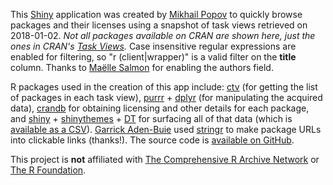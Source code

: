 This [Shiny](https://shiny.rstudio.com/) application was created by [Mikhail Popov](https://github.com/bearloga) to quickly browse packages and their licenses using a snapshot of task views retrieved on
2018-01-02.
*Not all packages available on CRAN are shown here, just the ones in CRAN's [Task Views](https://cran.r-project.org/web/views/).*
Case insensitive regular expressions are enabled for filtering, so "r (client|wrapper)" is a valid filter on the **title** column.
Thanks to [Maëlle Salmon](https://github.com/maelle) for enabling the authors field.

R packages used in the creation of this app include: [ctv](https://cran.r-project.org/package=ctv) (for getting the list of packages in each task view), [purrr](https://cran.r-project.org/package=purrr) + [dplyr](https://cran.r-project.org/package=dplyr) (for manipulating the acquired data), [crandb](https://github.com/metacran/crandb) for obtaining licensing and other details for each package, and [shiny](https://cran.r-project.org/package=shiny) + [shinythemes](https://cran.r-project.org/package=shinythemes) + [DT](https://cran.r-project.org/package=DT) for surfacing all of that data (which is [available as a CSV](https://github.com/bearloga/taskviewr/raw/master/www/packages.csv)). [Garrick Aden-Buie](https://github.com/gadenbuie) used [stringr](https://cran.r-project.org/package=stringr) to make package URLs into clickable links (thanks!). The source code is [available on GitHub](https://github.com/bearloga/taskviewr).

This project is **not** affiliated with [The Comprehensive R Archive Network](https://cran.r-project.org/) or [The R Foundation](https://www.r-project.org/).
